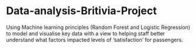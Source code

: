 # Data-analysis-Britivia-Project
Using Machine learning principles (Random Forest and Logistic Regression) to model and visualise key data with a view to helping staff better understand what factors impacted levels of ‘satisfaction’ for passengers.
